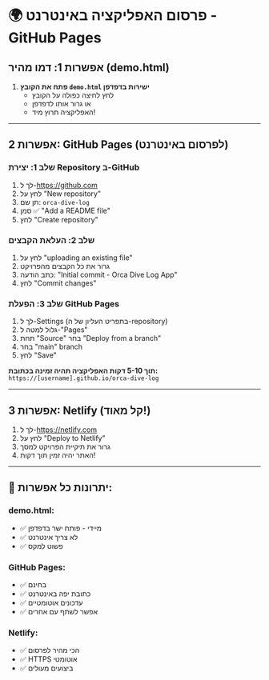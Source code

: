 # 🌍 פרסום האפליקציה באינטרנט - GitHub Pages

## אפשרות 1: דמו מהיר (demo.html)

1. **פתח את הקובץ `demo.html` ישירות בדפדפן**
   - לחץ לחיצה כפולה על הקובץ
   - או גרור אותו לדפדפן
   - האפליקציה תרוץ מיד!

---

## אפשרות 2: GitHub Pages (לפרסום באינטרנט)

### שלב 1: יצירת Repository ב-GitHub
1. לך ל-https://github.com
2. לחץ על "New repository"
3. תן שם: `orca-dive-log`
4. סמן ✅ "Add a README file"
5. לחץ "Create repository"

### שלב 2: העלאת הקבצים
1. לחץ על "uploading an existing file"
2. גרור את כל הקבצים מהפרויקט
3. כתב הודעה: "Initial commit - Orca Dive Log App"
4. לחץ "Commit changes"

### שלב 3: הפעלת GitHub Pages
1. לך ל-Settings (בתפריט העליון של ה-repository)
2. גלול למטה ל-"Pages"
3. תחת "Source" בחר "Deploy from a branch"
4. בחר "main" branch
5. לחץ "Save"

**תוך 5-10 דקות האפליקציה תהיה זמינה בכתובת:**
`https://[username].github.io/orca-dive-log`

---

## אפשרות 3: Netlify (קל מאוד!)

1. לך ל-https://netlify.com
2. לחץ על "Deploy to Netlify"
3. גרור את תיקיית הפרויקט למסך
4. האתר יהיה זמין תוך דקות!

---

## 🎯 יתרונות כל אפשרות:

### demo.html:
- ✅ מיידי - פותח ישר בדפדפן
- ✅ לא צריך אינטרנט
- ✅ פשוט למקס

### GitHub Pages:
- ✅ בחינם
- ✅ כתובת יפה באינטרנט  
- ✅ עדכונים אוטומטיים
- ✅ אפשר לשתף עם אחרים

### Netlify:
- ✅ הכי מהיר לפרסום
- ✅ HTTPS אוטומטי
- ✅ ביצועים מעולים



